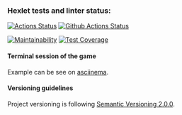 ### Hexlet tests and linter status:
[![Actions Status](https://github.com/DiBDV/frontend-project-lvl1/workflows/hexlet-check/badge.svg)](https://github.com/DiBDV/frontend-project-lvl1/actions)
[![Github Actions Status](https://github.com/DiBDV/frontend-project-lvl1/actions/workflows/github-actions-fe_lvl1.yml/badge.svg)](https://github.com/DiBDV/frontend-project-lvl1/actions)

[![Maintainability](https://api.codeclimate.com/v1/badges/a99a88d28ad37a79dbf6/maintainability)](https://codeclimate.com/github/codeclimate/codeclimate/maintainability)
[![Test Coverage](https://api.codeclimate.com/v1/badges/a99a88d28ad37a79dbf6/test_coverage)](https://codeclimate.com/github/codeclimate/codeclimate/test_coverage)


#### Terminal session of the game

Example can be see on [asciinema](https://asciinema.org/a/QKPEbokO1seKYIDHpYhe2k2Om).

#### Versioning guidelines

Project versioning is following [Semantic Versioning 2.0.0](https://semver.org/).
